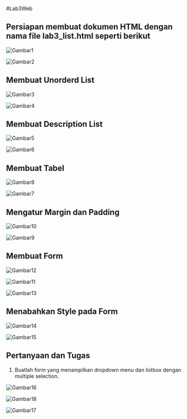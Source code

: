 #Lab3Web

## Persiapan membuat dokumen HTML dengan nama file lab3_list.html seperti berikut

![Gambar1](ss/ss1.1.png)

![Gambar2](ss/ss2.1.png)

## Membuat Unorderd List

![Gambar3](ss/ss3.1.png)

![Gambar4](ss/ss4.1.png)

## Membuat Description List

![Gambar5](ss/ss5.1.png)

![Gambar6](ss/ss6.1.png)

## Membuat Tabel

![Gambar8](ss/ss8.png)

![Gambar7](ss/ss7.png)

## Mengatur Margin dan Padding

![Gambar10](ss/ss10.png)

![Gambar9](ss/ss9.png)

## Membuat Form

![Gambar12](ss/ss12.png)

![Gambar11](ss/ss11.png)

![Gambar13](ss/ss13.png)

## Menabahkan Style pada Form

![Gambar14](ss/ss14.png)

![Gambar15](ss/ss15.png)

## Pertanyaan dan Tugas

1. Buatlah form yang menampilkan dropdown menu dan listbox dengan multiple selection.

![Gambar16](ss/ss16.png)

![Gambar18](ss/ss18.png)

![Gambar17](ss/ss17.png)

